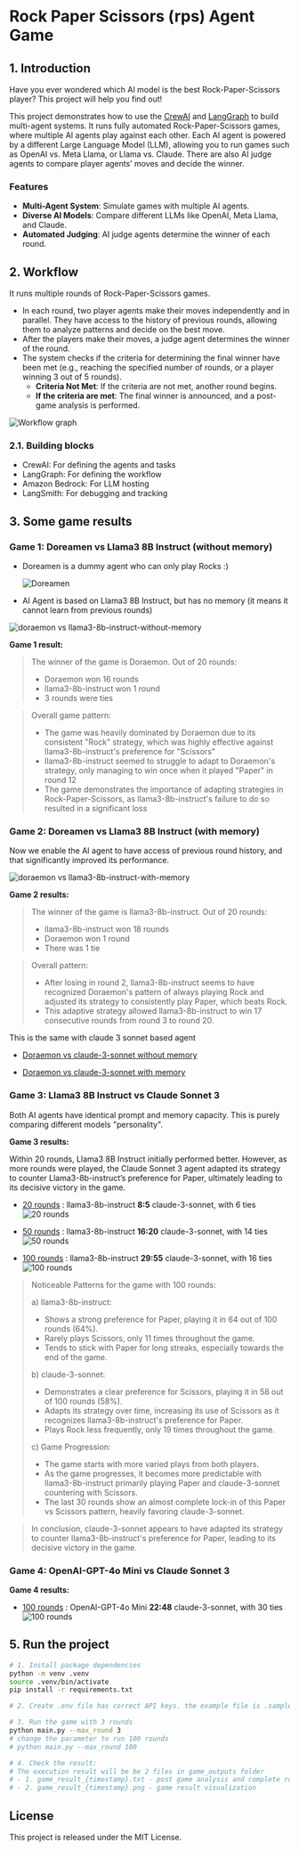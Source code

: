 # Rock Paper Scissors (rps) Agent Game

## 1. Introduction
Have you ever wondered which AI model is the best Rock-Paper-Scissors player? This project will help you find out!

This project demonstrates how to use the [CrewAI](https://www.crewai.com/) and [LangGraph](https://www.langchain.com/langgraph) to build multi-agent systems. It runs fully automated Rock-Paper-Scissors games, where multiple AI agents play against each other. Each AI agent is powered by a different Large Language Model (LLM), allowing you to run games such as OpenAI vs. Meta Llama, or Llama vs. Claude. There are also AI judge agents to compare player agents’ moves and decide the winner.

### Features
- **Multi-Agent System**: Simulate games with multiple AI agents.
- **Diverse AI Models**: Compare different LLMs like OpenAI, Meta Llama, and Claude.
- **Automated Judging**: AI judge agents determine the winner of each round.

## 2. Workflow
It runs multiple rounds of Rock-Paper-Scissors games. 
- In each round, two player agents make their moves independently and in parallel. They have access to the history of previous rounds, allowing them to analyze patterns and decide on the best move.
- After the players make their moves, a judge agent determines the winner of the round.
- The system checks if the criteria for determining the final winner have been met (e.g., reaching the specified number of rounds, or a player winning 3 out of 5 rounds).
	- **Criteria Not Met**: If the criteria are not met, another round begins.
	- **If the criteria are met**: The final winner is announced, and a post-game analysis is performed.

![Workflow graph](doc/graph.png "Graph")

### 2.1. Building blocks
- CrewAI: For defining the agents and tasks
- LangGraph: For defining the workflow 
- Amazon Bedrock: For LLM hosting
- LangSmith: For debugging and tracking

## 3. Some game results
### Game 1: Doreamen vs Llama3 8B Instruct (without memory) 
- Doreamen is a dummy agent who can only play Rocks :)

   ![Doreamen](/doc/game_history/Doraemon.png "")

- AI Agent is based on Llama3 8B Instruct, but has no memory (it means it cannot learn from previous rounds)

![doraemon vs llama3-8b-instruct-without-memory](/doc/game_history/doraemon%20vs%20llama3-8b-instruct-without-memory.png "")

**Game 1 result:**
> The winner of the game is Doraemon. Out of 20 rounds:
>    - Doraemon won 16 rounds
>    - llama3-8b-instruct won 1 round
>    - 3 rounds were ties

> Overall game pattern:
> - The game was heavily dominated by Doraemon due to its consistent "Rock" strategy, which was highly effective against llama3-8b-instruct's preference for "Scissors"
> - llama3-8b-instruct seemed to struggle to adapt to Doraemon's strategy, only managing to win once when it played "Paper" in round 12
> - The game demonstrates the importance of adapting strategies in Rock-Paper-Scissors, as llama3-8b-instruct's failure to do so resulted in a significant loss

### Game 2: Doreamen vs Llama3 8B Instruct (with memory) 
Now we enable the AI agent to have access of previous round history, and that significantly improved its performance.

![doraemon vs llama3-8b-instruct-with-memory](/doc/game_history/doraemon%20vs%20llama3-8b-instruct.png "")

**Game 2 results:**
> The winner of the game is llama3-8b-instruct. Out of 20 rounds:
>   - llama3-8b-instruct won 18 rounds
>   - Doraemon won 1 round
>   - There was 1 tie

> Overall pattern:
>   - After losing in round 2, llama3-8b-instruct seems to have recognized Doraemon's pattern of always playing Rock and adjusted its strategy to consistently play Paper, which beats Rock.
>   - This adaptive strategy allowed llama3-8b-instruct to win 17 consecutive rounds from round 3 to round 20.

This is the same with claude 3 sonnet based agent
- [Doraemon vs claude-3-sonnet without memory](/doc/game_history/doraemon%20vs%20claude-3-sonnet-without-memory.png)

- [Doraemon vs claude-3-sonnet with memory](/doc/game_history/doraemon%20vs%20claude-3-sonnet.png)

### Game 3: Llama3 8B Instruct vs Claude Sonnet 3
Both AI agents have identical prompt and memory capacity. This is purely comparing different models "personality". 

**Game 3 results:**

Within 20 rounds, Llama3 8B Instruct initially performed better. However, as more rounds were played, the Claude Sonnet 3 agent adapted its strategy to counter Llama3-8b-instruct’s preference for Paper, ultimately leading to its decisive victory in the game.

- [20 rounds](/doc/game_history/llama3-8b-instruct%20vs%20claude-3-sonnet%2020%20rounds.txt) : llama3-8b-instruct **8:5** claude-3-sonnet, with 6 ties
![20 rounds](/doc/game_history/llama3-8b-instruct%20vs%20claude-3-sonnet%2020%20rounds.png)

- [50 rounds](/doc/game_history/llama3-8b-instruct%20vs%20claude-3-sonnet%2050%20rounds.txt) : llama3-8b-instruct **16:20** claude-3-sonnet, with 14 ties
![50 rounds](/doc/game_history/llama3-8b-instruct%20vs%20claude-3-sonnet%2050%20rounds.png)

- [100 rounds](/doc/game_history/llama3-8b-instruct%20vs%20claude-3-sonnet%20100%20rounds.txt) : llama3-8b-instruct **29:55** claude-3-sonnet, with 16 ties
![100 rounds](/doc/game_history/llama3-8b-instruct%20vs%20claude-3-sonnet%20100%20rounds.png)

> Noticeable Patterns for the game with 100 rounds:
> 
> a) llama3-8b-instruct:
> - Shows a strong preference for Paper, playing it in 64 out of 100 rounds (64%).
> - Rarely plays Scissors, only 11 times throughout the game.
> - Tends to stick with Paper for long streaks, especially towards the end of the game.
> 
> b) claude-3-sonnet:
> - Demonstrates a clear preference for Scissors, playing it in 58 out of 100 rounds (58%).
> - Adapts its strategy over time, increasing its use of Scissors as it recognizes llama3-8b-instruct's preference for Paper.
> - Plays Rock less frequently, only 19 times throughout the game.
>
> c) Game Progression:
> - The game starts with more varied plays from both players.
> - As the game progresses, it becomes more predictable with llama3-8b-instruct primarily playing Paper and claude-3-sonnet countering with Scissors.
> - The last 30 rounds show an almost complete lock-in of this Paper vs Scissors pattern, heavily favoring claude-3-sonnet.

> In conclusion, claude-3-sonnet appears to have adapted its strategy to counter llama3-8b-instruct's preference for Paper, leading to its decisive victory in the game.


### Game 4: OpenAI-GPT-4o Mini vs Claude Sonnet 3
**Game 4 results:**
- [100 rounds](/doc/game_history/openai-gpt-4o-mini%20vs%20claude-3-sonet.txt) : OpenAI-GPT-4o Mini **22:48** claude-3-sonnet, with 30 ties
![100 rounds](/doc/game_history/openai-gpt-4o-mini%20vs%20claude-3-sonet.png)

## 5. Run the project
```bash
# 1. Install package dependencies
python -m venv .venv
source .venv/bin/activate 
pip install -r requirements.txt 

# 2. Create .env file has correct API keys. the example file is .sample.env

# 3. Run the game with 3 rounds 
python main.py --max_round 3
# change the parameter to run 100 rounds
# python main.py --max_round 100

# 4. Check the result: 
# The execution result will be be 2 files in game_outputs folder
# - 1. game_result_{timestamp}.txt - post game analysis and complete round history: 
# - 2. game_result_{timestamp}.png - game result visualization
```

## License
This project is released under the MIT License.

